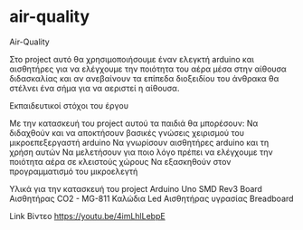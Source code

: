 # air-quality
Air-Quality

Στο project αυτό θα χρησιμοποιήσουμε έναν ελεγκτή arduino και αισθητήρες για να ελέγχουμε την ποιότητα του αέρα μέσα στην αίθουσα διδασκαλίας και αν ανεβαίνουν τα επίπεδα διοξειδίου του άνθρακα θα στέλνει ένα σήμα για να αεριστεί η αίθουσα.   

Εκπαιδευτικοί στόχοι του έργου

Με την κατασκευή του project αυτού τα παιδιά θα μπορέσουν:
Να διδαχθούν και να αποκτήσουν βασικές γνώσεις χειρισμού του μικροεπεξεργαστή arduino
Να γνωρίσουν αισθητήρες arduino και τη χρήση αυτών
Να μελετήσουν για ποιο λόγο πρέπει να ελέγχουμε την ποιότητα αέρα σε κλειστούς χώρους
Να εξασκηθούν στον προγραμματισμό του μικροελεγτή

Υλικά για την κατασκευή του project
Arduino Uno SMD Rev3 Board
Αισθητήρας CO2 - MG-811
Καλώδια
Led
Αισθητήρας υγρασίας
Breadboard

Link Βίντεο https://youtu.be/4imLhlLebpE

